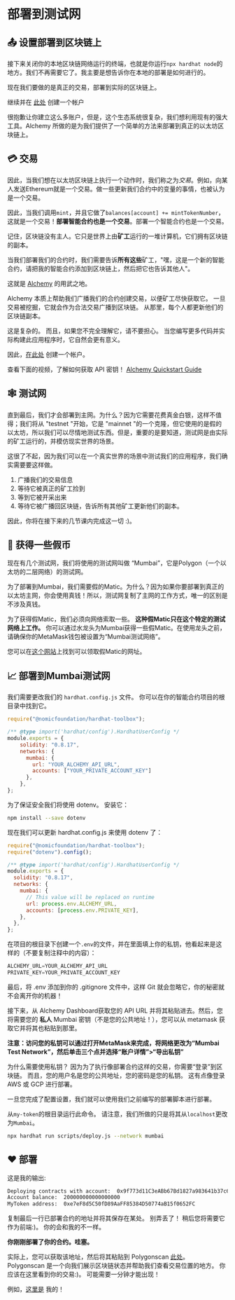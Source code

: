 # 部署到测试网

## 📤 设置部署到区块链上

接下来关闭你的本地区块链网络运行的终端，也就是你运行`npx hardhat node`的地方。我们不再需要它了。我主要是想告诉你在本地的部署是如何进行的。

现在我们要做的是真正的交易，部署到实际的区块链上。

继续并在 [此处](https://www.alchemy.com/) 创建一个帐户

很抱歉让你建立这么多账户，但是，这个生态系统很复杂，我们想利用现有的强大工具。Alchemy 所做的是为我们提供了一个简单的方法来部署到真正的以太坊区块链上。

## 💳 交易

因此，当我们想在以太坊区块链上执行一个动作时，我们称之为*交易*。例如，向某人发送Ethereum就是一个交易。做一些更新我们合约中的变量的事情，也被认为是一个交易。

因此，当我们调用`mint`，并且它做了`balances[account] += mintTokenNumber`，这就是一个交易！**部署智能合约也是一个交易**。部署一个智能合约也是一个交易。

记住，区块链没有主人。它只是世界上由**矿工**运行的一堆计算机，它们拥有区块链的副本。

当我们部署我们的合约时，我们需要告诉**所有这些**矿工，"嘿，这是一个新的智能合约，请把我的智能合约添加到区块链上，然后把它也告诉其他人"。

这就是 [Alchemy](https://www.alchemy.com/) 的用武之地。

Alchemy 本质上帮助我们广播我们的合约创建交易，以便矿工尽快获取它。 一旦交易被挖掘，它就会作为合法交易广播到区块链。 从那里，每个人都更新他们的区块链副本。

这是复杂的。 而且，如果您不完全理解它，请不要担心。 当您编写更多代码并实际构建此应用程序时，它自然会更有意义。

因此，[在此处](https://www.alchemy.com/) 创建一个帐户。

查看下面的视频，了解如何获取 API 密钥！
[Alchemy Quickstart Guide](https://docs.alchemy.com/docs/alchemy-quickstart-guide#1key-create-an-alchemy-key)

## 🕸️ 测试网

直到最后，我们才会部署到主网。为什么？因为它需要花费真金白银，这样不值得；我们将从 "testnet "开始，它是 "mainnet "的一个克隆，但它使用的是假的以太坊，所以我们可以尽情地测试东西。但是，重要的是要知道，测试网是由实际的矿工运行的，并模仿现实世界的场景。

这很了不起，因为我们可以在一个真实世界的场景中测试我们的应用程序，我们确实需要要这样做。

1. 广播我们的交易信息
2. 等待它被真正的矿工捡到
3. 等到它被开采出来
4. 等待它被广播回区块链，告诉所有其他矿工更新他们的副本。

因此，你将在接下来的几节课内完成这一切 :)。

## 🤑 获得一些假币

现在有几个测试网，我们将使用的测试网叫做 “Mumbai”，它是Polygon（一个以太坊的二层网络）的测试网。

为了部署到Mumbai，我们需要假的Matic。为什么？因为如果你要部署到真正的以太坊主网，你会使用真钱！所以，测试网复制了主网的工作方式，唯一的区别是不涉及真钱。

为了获得假Matic，我们必须向网络索取一些。 **这种假Matic只在这个特定的测试网络上工作。** 你可以通过水龙头为Mumbai获得一些假Matic。在使用龙头之前，请确保你的MetaMask钱包被设置为“Mumbai测试网络”。

您可以在[这个网站](https://calibration-faucet.filswan.com/#/dashboard)上找到可以领取假Matic的网址。

## 📈 部署到Mumbai测试网

我们需要更改我们的 `hardhat.config.js` 文件。 你可以在你的智能合约项目的根目录中找到它。

```javascript
require("@nomicfoundation/hardhat-toolbox");

/** @type import('hardhat/config').HardhatUserConfig */
module.exports = {
    solidity: "0.8.17",
    networks: {
      mumbai: {
        url: "YOUR_ALCHEMY_API_URL",
        accounts: ["YOUR_PRIVATE_ACCOUNT_KEY"]
      },
    },
};
```

为了保证安全我们将使用 dotenv。 安装它：

```bash
npm install --save dotenv
```

现在我们可以更新 hardhat.config.js 来使用 dotenv 了：

```javascript
require("@nomicfoundation/hardhat-toolbox");
require("dotenv").config();

/** @type import('hardhat/config').HardhatUserConfig */
module.exports = {
  solidity: "0.8.17",
  networks: {
    mumbai: {
      // This value will be replaced on runtime
      url: process.env.ALCHEMY_URL,
      accounts: [process.env.PRIVATE_KEY],
    },
  },
};
```

在项目的根目录下创建一个`.env`的文件，并在里面填上你的私钥，他看起来是这样的（不要复制注释中的内容）：

```javascript
ALCHEMY_URL=YOUR_ALCHEMY_API_URL
PRIVATE_KEY=YOUR_PRIVATE_ACCOUNT_KEY
```

最后，将 .env 添加到你的 .gitignore 文件中，这样 Git 就会忽略它，你的秘密就不会离开你的机器！

接下来，从 Alchemy Dashboard获取您的 API URL 并将其粘贴进去。然后，您将需要您的 **私人** Mumbai 密钥（不是您的公共地址！），您可以从 metamask 获取它并将其也粘贴到那里。

**注意：访问您的私钥可以通过打开MetaMask来完成，将网络更改为“Mumbai Test Network”，然后单击三个点并选择“账户详情”>“导出私钥”**

为什么需要使用私钥？ 因为为了执行像部署合约这样的交易，你需要“登录”到区块链。 而且，您的用户名是您的公共地址，您的密码是您的私钥。 这有点像登录 AWS 或 GCP 进行部署。

一旦您完成了配置设置，我们就可以使用我们之前编写的部署脚本进行部署。

从`my-token`的根目录运行此命令。 请注意，我们所做的只是将其从`localhost`更改为`Mumbai`。

```bash
npx hardhat run scripts/deploy.js --network mumbai
```

## ❤️ 部署

这是我的输出:

```bash
Deploying contracts with account:  0x9f773d11C3eABb67Bd1827a983641b37c6C6B0a5
Account balance:  200000000000000000
MyToken address:  0xe7eF8d5C50fD89AaFF85384D50774aB15f0652FC
```

复制最后一行已部署合约的地址并将其保存在某处。 别弄丢了！ 稍后您将需要它作为前端:)。 你的会和我的不一样。

**你刚刚部署了你的合约。哇塞。**

实际上，您可以获取该地址，然后将其粘贴到 Polygonscan [此处](https://mumbai.polygonscan.com/)。 Polygonscan 是一个向我们展示区块链状态并帮助我们查看交易位置的地方。 你应该在这里看到你的交易:)。 可能需要一分钟才能出现！

例如，[这里是](https://mumbai.polygonscan.com/address/0xe7eF8d5C50fD89AaFF85384D50774aB15f0652FC) 我的！
